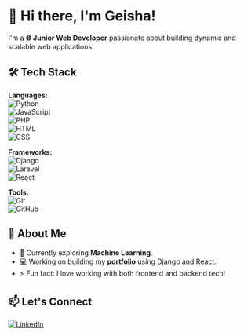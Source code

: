 # 👋 Hi there, I'm Geisha!  

I'm a **🌐 Junior Web Developer** passionate about building dynamic and scalable web applications.  

## 🛠️ Tech Stack  
**Languages:**  
![Python](https://img.shields.io/badge/Python-3776AB?style=flat&logo=python&logoColor=white)  
![JavaScript](https://img.shields.io/badge/JavaScript-F7DF1E?style=flat&logo=javascript&logoColor=black)  
![PHP](https://img.shields.io/badge/PHP-777BB4?style=flat&logo=php&logoColor=white)  
![HTML](https://img.shields.io/badge/HTML5-E34F26?style=flat&logo=html5&logoColor=white)  
![CSS](https://img.shields.io/badge/CSS3-1572B6?style=flat&logo=css3&logoColor=white)  

**Frameworks:**  
![Django](https://img.shields.io/badge/Django-092E20?style=flat&logo=django&logoColor=white)  
![Laravel](https://img.shields.io/badge/Laravel-FF2D20?style=flat&logo=laravel&logoColor=white)  
![React](https://img.shields.io/badge/React-61DAFB?style=flat&logo=react&logoColor=black)  

**Tools:**  
![Git](https://img.shields.io/badge/Git-F05032?style=flat&logo=git&logoColor=white)  
![GitHub](https://img.shields.io/badge/GitHub-181717?style=flat&logo=github&logoColor=white)  

## 🚀 About Me  
- 🌱 Currently exploring **Machine Learning**.  
- 💻 Working on building my **portfolio** using Django and React.  
- ⚡ Fun fact: I love working with both frontend and backend tech!  

## 📫 Let's Connect  
[![LinkedIn](https://img.shields.io/badge/LinkedIn-%230077B5.svg?style=flat&logo=linkedin&logoColor=white)](https://www.linkedin.com/in/geisha-lutfan-waldhani-284128304/)  
